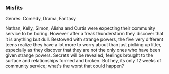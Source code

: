 ### Misfits

Genres: Comedy, Drama, Fantasy

Nathan, Kelly, Simon, Alisha and Curtis were expecting their community service to be boring.
However after a freak thunderstorm they discover that it is anything but dull.
Bestowed with strange powers, the five very different teens realize they have a lot more to worry about than just picking up litter, especially as they discover that they are not the only ones who have been given strange powers.
Secrets will be revealed, feelings brought to the surface and relationships formed and broken.
But hey, its only 12 weeks of community service; what's the worst that could happen?

